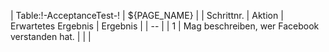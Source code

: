 | Table:!-AcceptanceTest-! | ${PAGE_NAME} |
| Schrittnr. | Aktion | Erwartetes Ergebnis | Ergebnis |
| -- |
| 1 | Mag beschreiben, wer Facebook verstanden hat. | | |
